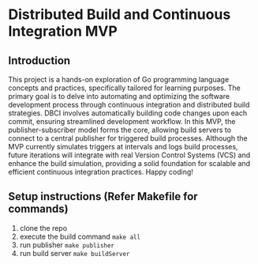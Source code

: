 # Distributed Build and Continuous Integration MVP

## Introduction

This project is a hands-on exploration of Go programming language concepts and practices, specifically tailored for learning purposes. The primary goal is to delve into automating and optimizing the software development process through continuous integration and distributed build strategies. DBCI involves automatically building code changes upon each commit, ensuring streamlined development workflow. In this MVP, the publisher-subscriber model forms the core, allowing build servers to connect to a central publisher for triggered build processes. Although the MVP currently simulates triggers at intervals and logs build processes, future iterations will integrate with real Version Control Systems (VCS) and enhance the build simulation, providing a solid foundation for scalable and efficient continuous integration practices. Happy coding!

## Setup instructions (Refer Makefile for commands)

1. clone the repo
2. execute the build command `make all`
3. run publisher `make publisher`
4. run build server `make buildServer`


